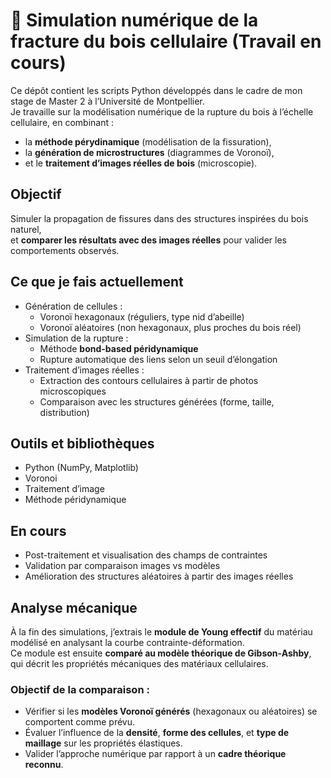 # 🌲 Simulation numérique de la fracture du bois cellulaire (Travail en cours)

Ce dépôt contient les scripts Python développés dans le cadre de mon stage de Master 2 à l’Université de Montpellier.  
Je travaille sur la modélisation numérique de la rupture du bois à l’échelle cellulaire, en combinant :

- la **méthode pérydinamique** (modélisation de la fissuration),
- la **génération de microstructures** (diagrammes de Voronoï),
- et le **traitement d’images réelles de bois** (microscopie).

##  Objectif

Simuler la propagation de fissures dans des structures inspirées du bois naturel,  
et **comparer les résultats avec des images réelles** pour valider les comportements observés.

##  Ce que je fais actuellement

- Génération de cellules :
  -  Voronoï hexagonaux (réguliers, type nid d’abeille)
  -  Voronoï aléatoires (non hexagonaux, plus proches du bois réel)
- Simulation de la rupture :
  - Méthode **bond-based péridynamique**
  - Rupture automatique des liens selon un seuil d’élongation
- Traitement d’images réelles :
  - Extraction des contours cellulaires à partir de photos microscopiques
  - Comparaison avec les structures générées (forme, taille, distribution)

##  Outils et bibliothèques

- Python (NumPy, Matplotlib)
- Voronoi 
- Traitement d’image 
- Méthode péridynamique 

##  En cours

- Post-traitement et visualisation des champs de contraintes
- Validation par comparaison images vs modèles
- Amélioration des structures aléatoires à partir des images réelles

##  Analyse mécanique

À la fin des simulations, j’extrais le **module de Young effectif** du matériau modélisé en analysant la courbe contrainte-déformation.  
Ce module est ensuite **comparé au modèle théorique de Gibson-Ashby**, qui décrit les propriétés mécaniques des matériaux cellulaires.

###  Objectif de la comparaison :

- Vérifier si les **modèles Voronoï générés** (hexagonaux ou aléatoires) se comportent comme prévu.
- Évaluer l’influence de la **densité**, **forme des cellules**, et **type de maillage** sur les propriétés élastiques.
- Valider l’approche numérique par rapport à un **cadre théorique reconnu**.


